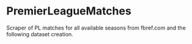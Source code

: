 # PremierLeagueMatches
Scraper of PL matches for all available seasons from fbref.com and the following dataset creation.
